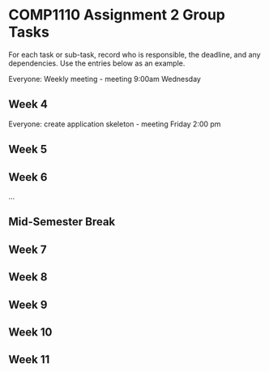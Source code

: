 # COMP1110 Assignment 2 Group Tasks

For each task or sub-task, record who is responsible, the deadline, and any dependencies.
Use the entries below as an example.

Everyone: Weekly meeting - meeting 9:00am Wednesday

## Week 4

Everyone: create application skeleton - meeting Friday 2:00 pm


## Week 5


## Week 6

...

## Mid-Semester Break

## Week 7

## Week 8

## Week 9

## Week 10

## Week 11
